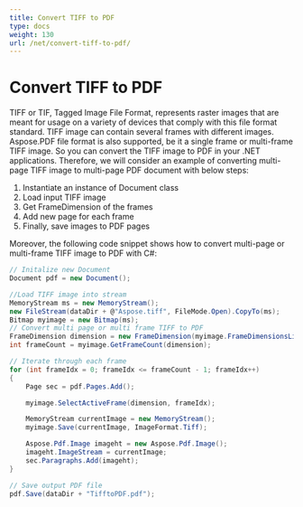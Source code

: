 ```yaml
---
title: Convert TIFF to PDF
type: docs
weight: 130
url: /net/convert-tiff-to-pdf/
---
```

# Convert TIFF to PDF

TIFF or TIF, Tagged Image File Format, represents raster images that are meant for usage on a variety of devices that comply with this file format standard. TIFF image can contain several frames with different images. Aspose.PDF file format is also supported, be it a single frame or multi-frame TIFF image. So you can convert the TIFF image to PDF in your .NET applications. Therefore, we will consider an example of converting multi-page TIFF image to multi-page PDF document with below steps:

1. Instantiate an instance of Document class
1. Load input TIFF image
1. Get FrameDimension of the frames
1. Add new page for each frame
1. Finally, save images to PDF pages

Moreover, the following code snippet shows how to convert multi-page or multi-frame TIFF image to PDF with C#:
```csharp
// Initalize new Document
Document pdf = new Document();

//Load TIFF image into stream
MemoryStream ms = new MemoryStream();
new FileStream(dataDir + @"Aspose.tiff", FileMode.Open).CopyTo(ms);
Bitmap myimage = new Bitmap(ms);
// Convert multi page or multi frame TIFF to PDF
FrameDimension dimension = new FrameDimension(myimage.FrameDimensionsList[0]);
int frameCount = myimage.GetFrameCount(dimension);

// Iterate through each frame
for (int frameIdx = 0; frameIdx <= frameCount - 1; frameIdx++)
{
    Page sec = pdf.Pages.Add();

    myimage.SelectActiveFrame(dimension, frameIdx);

    MemoryStream currentImage = new MemoryStream();
    myimage.Save(currentImage, ImageFormat.Tiff);

    Aspose.Pdf.Image imageht = new Aspose.Pdf.Image();
    imageht.ImageStream = currentImage;
    sec.Paragraphs.Add(imageht);
}

// Save output PDF file
pdf.Save(dataDir + "TifftoPDF.pdf");
```
